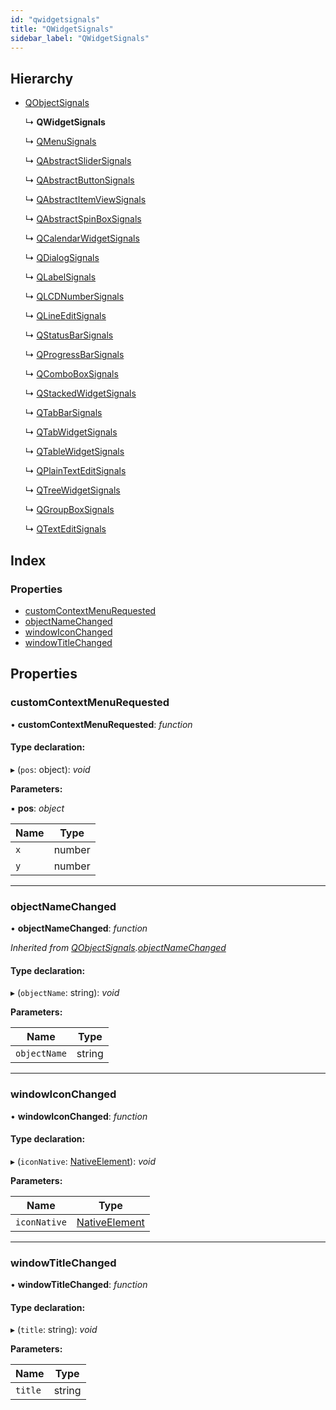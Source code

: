 ```yaml
---
id: "qwidgetsignals"
title: "QWidgetSignals"
sidebar_label: "QWidgetSignals"
---
```


## Hierarchy

* [QObjectSignals](qobjectsignals.md)

  ↳ **QWidgetSignals**

  ↳ [QMenuSignals](qmenusignals.md)

  ↳ [QAbstractSliderSignals](qabstractslidersignals.md)

  ↳ [QAbstractButtonSignals](qabstractbuttonsignals.md)

  ↳ [QAbstractItemViewSignals](qabstractitemviewsignals.md)

  ↳ [QAbstractSpinBoxSignals](qabstractspinboxsignals.md)

  ↳ [QCalendarWidgetSignals](qcalendarwidgetsignals.md)

  ↳ [QDialogSignals](qdialogsignals.md)

  ↳ [QLabelSignals](qlabelsignals.md)

  ↳ [QLCDNumberSignals](qlcdnumbersignals.md)

  ↳ [QLineEditSignals](qlineeditsignals.md)

  ↳ [QStatusBarSignals](qstatusbarsignals.md)

  ↳ [QProgressBarSignals](qprogressbarsignals.md)

  ↳ [QComboBoxSignals](qcomboboxsignals.md)

  ↳ [QStackedWidgetSignals](qstackedwidgetsignals.md)

  ↳ [QTabBarSignals](qtabbarsignals.md)

  ↳ [QTabWidgetSignals](qtabwidgetsignals.md)

  ↳ [QTableWidgetSignals](qtablewidgetsignals.md)

  ↳ [QPlainTextEditSignals](qplaintexteditsignals.md)

  ↳ [QTreeWidgetSignals](qtreewidgetsignals.md)

  ↳ [QGroupBoxSignals](qgroupboxsignals.md)

  ↳ [QTextEditSignals](qtexteditsignals.md)

## Index

### Properties

* [customContextMenuRequested](qwidgetsignals.md#customcontextmenurequested)
* [objectNameChanged](qwidgetsignals.md#objectnamechanged)
* [windowIconChanged](qwidgetsignals.md#windowiconchanged)
* [windowTitleChanged](qwidgetsignals.md#windowtitlechanged)

## Properties

###  customContextMenuRequested

• **customContextMenuRequested**: *function*

#### Type declaration:

▸ (`pos`: object): *void*

**Parameters:**

▪ **pos**: *object*

Name | Type |
------ | ------ |
`x` | number |
`y` | number |

___

###  objectNameChanged

• **objectNameChanged**: *function*

*Inherited from [QObjectSignals](qobjectsignals.md).[objectNameChanged](qobjectsignals.md#objectnamechanged)*

#### Type declaration:

▸ (`objectName`: string): *void*

**Parameters:**

Name | Type |
------ | ------ |
`objectName` | string |

___

###  windowIconChanged

• **windowIconChanged**: *function*

#### Type declaration:

▸ (`iconNative`: [NativeElement](../globals.md#nativeelement)): *void*

**Parameters:**

Name | Type |
------ | ------ |
`iconNative` | [NativeElement](../globals.md#nativeelement) |

___

###  windowTitleChanged

• **windowTitleChanged**: *function*

#### Type declaration:

▸ (`title`: string): *void*

**Parameters:**

Name | Type |
------ | ------ |
`title` | string |
